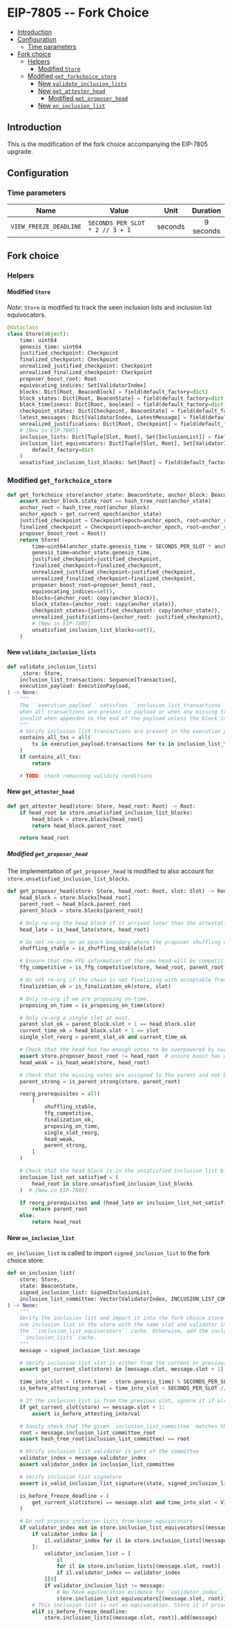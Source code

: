 # EIP-7805 -- Fork Choice

<!-- mdformat-toc start --slug=github --no-anchors --maxlevel=6 --minlevel=2 -->

- [Introduction](#introduction)
- [Configuration](#configuration)
  - [Time parameters](#time-parameters)
- [Fork choice](#fork-choice)
  - [Helpers](#helpers)
    - [Modified `Store`](#modified-store)
  - [Modified `get_forkchoice_store`](#modified-get_forkchoice_store)
    - [New `validate_inclusion_lists`](#new-validate_inclusion_lists)
    - [New `get_attester_head`](#new-get_attester_head)
      - [Modified `get_proposer_head`](#modified-get_proposer_head)
    - [New `on_inclusion_list`](#new-on_inclusion_list)

<!-- mdformat-toc end -->

## Introduction

This is the modification of the fork choice accompanying the EIP-7805 upgrade.

## Configuration

### Time parameters

| Name                   | Value                           |  Unit   | Duration  |
| ---------------------- | ------------------------------- | :-----: | :-------: |
| `VIEW_FREEZE_DEADLINE` | `SECONDS_PER_SLOT * 2 // 3 + 1` | seconds | 9 seconds |

## Fork choice

### Helpers

#### Modified `Store`

*Note*: `Store` is modified to track the seen inclusion lists and inclusion list
equivocators.

```python
@dataclass
class Store(object):
    time: uint64
    genesis_time: uint64
    justified_checkpoint: Checkpoint
    finalized_checkpoint: Checkpoint
    unrealized_justified_checkpoint: Checkpoint
    unrealized_finalized_checkpoint: Checkpoint
    proposer_boost_root: Root
    equivocating_indices: Set[ValidatorIndex]
    blocks: Dict[Root, BeaconBlock] = field(default_factory=dict)
    block_states: Dict[Root, BeaconState] = field(default_factory=dict)
    block_timeliness: Dict[Root, boolean] = field(default_factory=dict)
    checkpoint_states: Dict[Checkpoint, BeaconState] = field(default_factory=dict)
    latest_messages: Dict[ValidatorIndex, LatestMessage] = field(default_factory=dict)
    unrealized_justifications: Dict[Root, Checkpoint] = field(default_factory=dict)
    # [New in EIP-7805]
    inclusion_lists: Dict[Tuple[Slot, Root], Set[InclusionList]] = field(default_factory=dict)
    inclusion_list_equivocators: Dict[Tuple[Slot, Root], Set[ValidatorIndex]] = field(
        default_factory=dict
    )
    unsatisfied_inclusion_list_blocks: Set[Root] = field(default_factory=Set)
```

### Modified `get_forkchoice_store`

```python
def get_forkchoice_store(anchor_state: BeaconState, anchor_block: BeaconBlock) -> Store:
    assert anchor_block.state_root == hash_tree_root(anchor_state)
    anchor_root = hash_tree_root(anchor_block)
    anchor_epoch = get_current_epoch(anchor_state)
    justified_checkpoint = Checkpoint(epoch=anchor_epoch, root=anchor_root)
    finalized_checkpoint = Checkpoint(epoch=anchor_epoch, root=anchor_root)
    proposer_boost_root = Root()
    return Store(
        time=uint64(anchor_state.genesis_time + SECONDS_PER_SLOT * anchor_state.slot),
        genesis_time=anchor_state.genesis_time,
        justified_checkpoint=justified_checkpoint,
        finalized_checkpoint=finalized_checkpoint,
        unrealized_justified_checkpoint=justified_checkpoint,
        unrealized_finalized_checkpoint=finalized_checkpoint,
        proposer_boost_root=proposer_boost_root,
        equivocating_indices=set(),
        blocks={anchor_root: copy(anchor_block)},
        block_states={anchor_root: copy(anchor_state)},
        checkpoint_states={justified_checkpoint: copy(anchor_state)},
        unrealized_justifications={anchor_root: justified_checkpoint},
        # [New in EIP-7805]
        unsatisfied_inclusion_list_blocks=set(),
    )
```

#### New `validate_inclusion_lists`

```python
def validate_inclusion_lists(
    _store: Store,
    inclusion_list_transactions: Sequence[Transaction],
    execution_payload: ExecutionPayload,
) -> None:
    """
    The ``execution_payload`` satisfies ``inclusion_list_transactions`` validity conditions either
    when all transactions are present in payload or when any missing transactions are found to be
    invalid when appended to the end of the payload unless the block is full.
    """
    # Verify inclusion list transactions are present in the execution payload
    contains_all_txs = all(
        tx in execution_payload.transactions for tx in inclusion_list_transactions
    )
    if contains_all_txs:
        return

    # TODO: check remaining validity conditions
```

#### New `get_attester_head`

```python
def get_attester_head(store: Store, head_root: Root) -> Root:
    if head_root in store.unsatisfied_inclusion_list_blocks:
        head_block = store.blocks[head_root]
        return head_block.parent_root

    return head_root
```

##### Modified `get_proposer_head`

The implementation of `get_proposer_head` is modified to also account for
`store.unsatisfied_inclusion_list_blocks`.

```python
def get_proposer_head(store: Store, head_root: Root, slot: Slot) -> Root:
    head_block = store.blocks[head_root]
    parent_root = head_block.parent_root
    parent_block = store.blocks[parent_root]

    # Only re-org the head block if it arrived later than the attestation deadline.
    head_late = is_head_late(store, head_root)

    # Do not re-org on an epoch boundary where the proposer shuffling could change.
    shuffling_stable = is_shuffling_stable(slot)

    # Ensure that the FFG information of the new head will be competitive with the current head.
    ffg_competitive = is_ffg_competitive(store, head_root, parent_root)

    # Do not re-org if the chain is not finalizing with acceptable frequency.
    finalization_ok = is_finalization_ok(store, slot)

    # Only re-org if we are proposing on-time.
    proposing_on_time = is_proposing_on_time(store)

    # Only re-org a single slot at most.
    parent_slot_ok = parent_block.slot + 1 == head_block.slot
    current_time_ok = head_block.slot + 1 == slot
    single_slot_reorg = parent_slot_ok and current_time_ok

    # Check that the head has few enough votes to be overpowered by our proposer boost.
    assert store.proposer_boost_root != head_root  # ensure boost has worn off
    head_weak = is_head_weak(store, head_root)

    # Check that the missing votes are assigned to the parent and not being hoarded.
    parent_strong = is_parent_strong(store, parent_root)

    reorg_prerequisites = all(
        [
            shuffling_stable,
            ffg_competitive,
            finalization_ok,
            proposing_on_time,
            single_slot_reorg,
            head_weak,
            parent_strong,
        ]
    )

    # Check that the head block is in the unsatisfied inclusion list blocks
    inclusion_list_not_satisfied = (
        head_root in store.unsatisfied_inclusion_list_blocks
    )  # [New in EIP-7805]

    if reorg_prerequisites and (head_late or inclusion_list_not_satisfied):
        return parent_root
    else:
        return head_root
```

#### New `on_inclusion_list`

`on_inclusion_list` is called to import `signed_inclusion_list` to the fork
choice store.

```python
def on_inclusion_list(
    store: Store,
    state: BeaconState,
    signed_inclusion_list: SignedInclusionList,
    inclusion_list_committee: Vector[ValidatorIndex, INCLUSION_LIST_COMMITTEE_SIZE],
) -> None:
    """
    Verify the inclusion list and import it into the fork choice store. If there exists more than
    one inclusion list in the store with the same slot and validator index, add the equivocator to
    the ``inclusion_list_equivocators`` cache. Otherwise, add the inclusion list to the
    ``inclusion_lists` cache.
    """
    message = signed_inclusion_list.message

    # Verify inclusion list slot is either from the current or previous slot
    assert get_current_slot(store) in [message.slot, message.slot + 1]

    time_into_slot = (store.time - store.genesis_time) % SECONDS_PER_SLOT
    is_before_attesting_interval = time_into_slot < SECONDS_PER_SLOT // INTERVALS_PER_SLOT

    # If the inclusion list is from the previous slot, ignore it if already past the attestation deadline
    if get_current_slot(store) == message.slot + 1:
        assert is_before_attesting_interval

    # Sanity check that the given `inclusion_list_committee` matches the root in the inclusion list
    root = message.inclusion_list_committee_root
    assert hash_tree_root(inclusion_list_committee) == root

    # Verify inclusion list validator is part of the committee
    validator_index = message.validator_index
    assert validator_index in inclusion_list_committee

    # Verify inclusion list signature
    assert is_valid_inclusion_list_signature(state, signed_inclusion_list)

    is_before_freeze_deadline = (
        get_current_slot(store) == message.slot and time_into_slot < VIEW_FREEZE_DEADLINE
    )

    # Do not process inclusion lists from known equivocators
    if validator_index not in store.inclusion_list_equivocators[(message.slot, root)]:
        if validator_index in [
            il.validator_index for il in store.inclusion_lists[(message.slot, root)]
        ]:
            validator_inclusion_list = [
                il
                for il in store.inclusion_lists[(message.slot, root)]
                if il.validator_index == validator_index
            ][0]
            if validator_inclusion_list != message:
                # We have equivocation evidence for `validator_index`, record it as equivocator
                store.inclusion_list_equivocators[(message.slot, root)].add(validator_index)
        # This inclusion list is not an equivocation. Store it if prior to the view freeze deadline
        elif is_before_freeze_deadline:
            store.inclusion_lists[(message.slot, root)].add(message)
```
